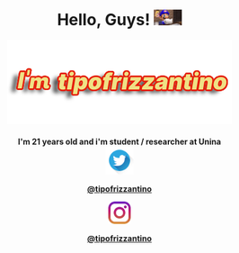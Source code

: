 <link rel="stylesheet" href="https://github.com/antoniolanuto2001/antoniolanuto2001/blob/main/styles.css">
<h1 align='center'>
     Hello, Guys! <img src="https://github.com/antoniolanuto2001/antoniolanuto2001/blob/main/gifintro.gif" width="50px">
</h1>
      
<p align='center'>
    <img src="https://github.com/antoniolanuto2001/antoniolanuto2001/blob/main/presentazione.png" alt="tipofrizzantino">        
</p>
<h4 align='center'>
        I'm 21 years old and i'm student / researcher at Unina </br>
     <div class="classeImage">
            <a href="https://twitter.com/tipofrizzantino"><img src="https://github.com/antoniolanuto2001/antoniolanuto2001/blob/main/twitterIcon.png"  width="50 px"           alt="twitter"></a>
            <a href="https://twitter.com/tipofrizzantino"><p>@tipofrizzantino</p></a>
     </div>      
     <div class="classeImage">
          <a href="https://www.instagram.com/tipofrizzantino/"><img src="https://github.com/antoniolanuto2001/antoniolanuto2001/blob/main/instagramIcon.png" width="40         px" alt="instagram"></a>
          <a href="https://www.instagram.com/tipofrizzantino/"><p>@tipofrizzantino</p></a>
    </div>
</h4>
      
